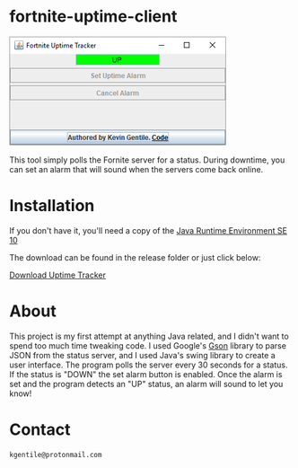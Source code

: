 # fortnite-uptime-client
![Fortnite Uptime Tracker](https://github.com/LaughingCabbage/fornite-uptime-client/raw/master/release/demo.PNG)


This tool simply polls the Fornite server for a status.
During downtime, you can set an alarm that will sound when the servers come back online.

# Installation

If you don't have it, you'll need a copy of the [Java Runtime Environment SE 10](http://www.oracle.com/technetwork/java/javase/downloads/jre10-downloads-4417026.html)

The download can be found in the release folder or just click below:


[Download Uptime Tracker](https://github.com/LaughingCabbage/fornite-uptime-client/raw/master/release/fortnite-uptime-client.jar)

# About

This project is my first attempt at anything Java related, and I didn't want to spend too much time tweaking code.
I used Google's [Gson](https://github.com/google/gson) library to parse JSON from the status server, and I used Java's swing library
to create a user interface. The program polls the server every 30 seconds for a status. If the status is "DOWN" the set alarm button is enabled.
Once the alarm is set and the program detects an "UP" status, an alarm will sound to let you know! 

# Contact

    kgentile@protonmail.com
